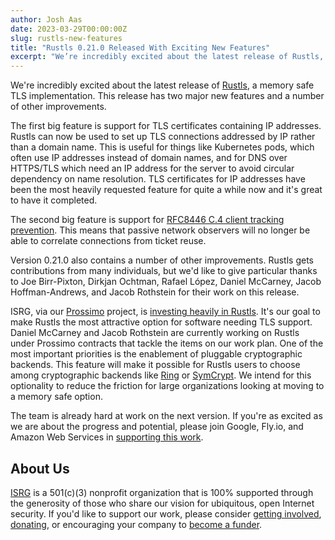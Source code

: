 ```yaml
---
author: Josh Aas
date: 2023-03-29T00:00:00Z
slug: rustls-new-features
title: "Rustls 0.21.0 Released With Exciting New Features"
excerpt: "We’re incredibly excited about the latest release of Rustls, a memory safe TLS implementation"
---
```


We're incredibly excited about the latest release of [Rustls](https://github.com/rustls/rustls), a memory safe TLS implementation. This release has two major new features and a number of other improvements.

The first big feature is support for TLS certificates containing IP addresses. Rustls can now be used to set up TLS connections addressed by IP rather than a domain name. This is useful for things like Kubernetes pods, which often use IP addresses instead of domain names, and for DNS over HTTPS/TLS which need an IP address for the server to avoid circular dependency on name resolution. TLS certificates for IP addresses have been the most heavily requested feature for quite a while now and it's great to have it completed.

The second big feature is support for [RFC8446 C.4 client tracking prevention](https://www.rfc-editor.org/rfc/rfc8446#appendix-C.4). This means that passive network observers will no longer be able to correlate connections from ticket reuse.

Version 0.21.0 also contains a number of other improvements. Rustls gets contributions from many individuals, but we'd like to give particular thanks to Joe Birr-Pixton, Dirkjan Ochtman, Rafael López, Daniel McCarney, Jacob Hoffman-Andrews, and Jacob Rothstein for their work on this release.

ISRG, via our [Prossimo](/) project, is [investing heavily in Rustls](/initiative/rustls/). It's our goal to make Rustls the most attractive option for software needing TLS support. Daniel McCarney and Jacob Rothstein are currently working on Rustls under Prossimo contracts that tackle the items on our work plan. One of the most important priorities is the enablement of pluggable cryptographic backends. This feature will make it possible for Rustls users to choose among cryptographic backends like [Ring](https://github.com/briansmith/ring) or [SymCrypt](https://github.com/microsoft/SymCrypt). We intend for this optionality to reduce the friction for large organizations looking at moving to a memory safe option.

The team is already hard at work on the next version. If you're as excited as we are about the progress and potential, please join Google, Fly.io, and Amazon Web Services in [supporting this work](/become-a-funder/).

About Us
--------

[ISRG](https://www.abetterinternet.org/) is a 501(c)(3) nonprofit organization that is 100% supported through the generosity of those who share our vision for ubiquitous, open Internet security. If you'd like to support our work, please consider [getting involved](https://abetterinternet.org/getinvolved/), [donating](https://abetterinternet.org/donate/), or encouraging your company to [become a funder](/become-a-funder/).